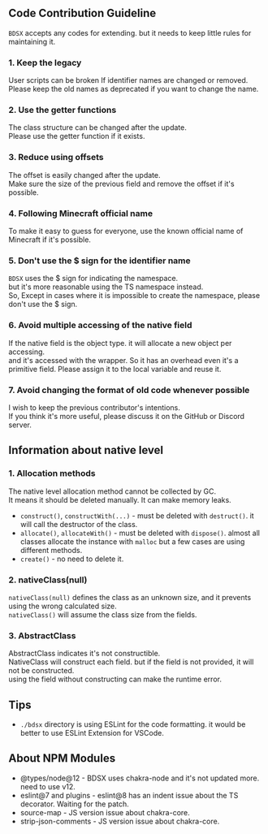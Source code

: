 ## Code Contribution Guideline
`BDSX` accepts any codes for extending. but it needs to keep little rules for maintaining it.

### 1. Keep the legacy
User scripts can be broken If identifier names are changed or removed.  
Please keep the old names as deprecated if you want to change the name.

### 2. Use the getter functions
The class structure can be changed after the update.  
Please use the getter function if it exists.

### 3. Reduce using offsets
The offset is easily changed after the update.  
Make sure the size of the previous field and remove the offset if it's possible.  

### 4. Following Minecraft official name
To make it easy to guess for everyone, use the known official name of Minecraft if it's possible.

### 5. Don't use the \$ sign for the identifier name
`BDSX` uses the \$ sign for indicating the namespace.  
but it's more reasonable using the TS namespace instead.  
So, Except in cases where it is impossible to create the namespace, please don't use the \$ sign.

### 6. Avoid multiple accessing of the native field
If the native field is the object type. it will allocate a new object per accessing.  
and it's accessed with the wrapper. So it has an overhead even it's a primitive field.
Please assign it to the local variable and reuse it.

### 7. Avoid changing the format of old code whenever possible
I wish to keep the previous contributor's intentions.  
If you think it's more useful, please discuss it on the GitHub or Discord server.

## Information about native level

### 1. Allocation methods
The native level allocation method cannot be collected by GC.  
It means it should be deleted manually. It can make memory leaks.  
* `construct()`, `constructWith(...)` - must be deleted with `destruct()`. it will call the destructor of the class.
* `allocate()`, `allocateWith()` - must be deleted with `dispose()`. almost all classes allocate the instance with `malloc` but a few cases are using different methods.
* `create()` - no need to delete it.

### 2. nativeClass(null) 
`nativeClass(null)` defines the class as an unknown size, and it prevents using the wrong calculated size.  
`nativeClass()` will assume the class size from the fields.

### 3. AbstractClass 
AbstractClass indicates it's not constructible.  
NativeClass will construct each field. but if the field is not provided, it will not be constructed.  
using the field without constructing can make the runtime error.

## Tips
* `./bdsx` directory is using ESLint for the code formatting. it would be better to use ESLint Extension for VSCode.

## About NPM Modules
* @types/node@12 - BDSX uses chakra-node and it's not updated more. need to use v12.
* eslint@7 and plugins - eslint@8 has an indent issue about the TS decorator. Waiting for the patch.
* source-map - JS version issue about chakra-core.
* strip-json-comments - JS version issue about chakra-core.

